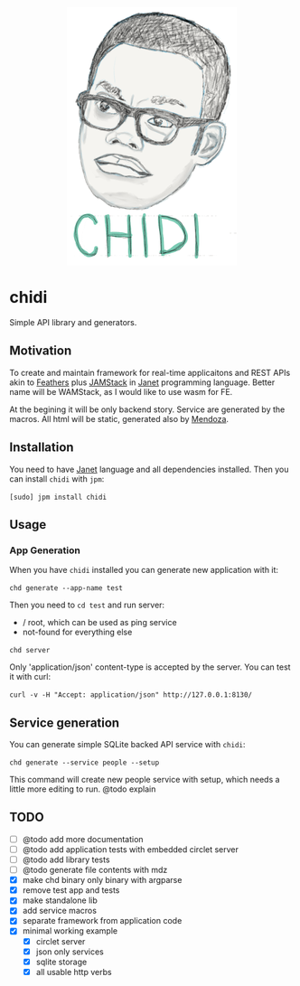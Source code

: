 <div style="width: 100%; display: flex; justify-content: center;">
  <img alt="Hi. I am Chidi, your soulmate." src="chidi.png" />
</div>

# chidi

Simple API library and generators.

## Motivation

To create and maintain framework for real-time applicaitons and REST APIs akin
to [Feathers] plus [JAMStack] in [Janet] programming language.  Better name will
be WAMStack, as I would like to use wasm for FE.

At the begining it will be only backend story. Service are generated by the
macros. All html will be static, generated also by [Mendoza].

## Installation 

You need to have [Janet] language and all dependencies installed. Then you can
install `chidi` with `jpm`:

`[sudo] jpm install chidi`

## Usage

### App Generation

When you have  `chidi` installed you can generate new application with it:

`chd generate --app-name test`

Then you need to `cd test` and run server:
- / root, which can be used as ping service
- not-found for everything else

`chd server`

Only 'application/json' content-type is accepted by the server. You can test it
with curl: 

`curl -v -H "Accept: application/json" http://127.0.0.1:8130/`

## Service generation

You can generate simple SQLite backed API service with `chidi`:

`chd generate --service people --setup`

This command will create new people service with setup, which needs a little
more editing to run. @todo explain

## TODO

- [ ] @todo add more documentation
- [ ] @todo add application tests with embedded circlet server
- [ ] @todo add library tests
- [ ] @todo generate file contents with mdz
- [x] make chd binary only binary with argparse
- [x] remove test app and tests
- [x] make standalone lib
- [x] add service macros
- [x] separate framework from application code
- [x] minimal working example
  - [x] circlet server
  - [x] json only services
  - [x] sqlite storage
  - [x] all usable http verbs

[Janet]: https://janet-lang.org/index.html
[Feathers]: https://feathersjs.com/
[Mendoza]: https://github.com/bakpakin/mendoza
[JAMStack]: https://jamstack.org/
